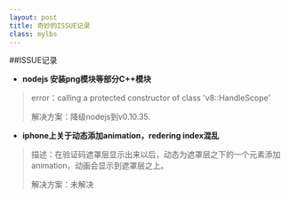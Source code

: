 ```yaml
---
layout: post
title: 奇妙的ISSUE记录
class: mylbs
---
```


##ISSUE记录

+ **nodejs 安装png模块等部分C++模块**    
>error：calling a protected constructor of class 'v8::HandleScope'       
>
>解决方案：降级nodejs到v0.10.35.

+ **iphone上关于动态添加animation，redering index混乱**    
>描述：在验证码遮罩层显示出来以后，动态为遮罩层之下的一个元素添加animation，动画会显示到遮罩层之上。  
>   
>解决方案：未解决
